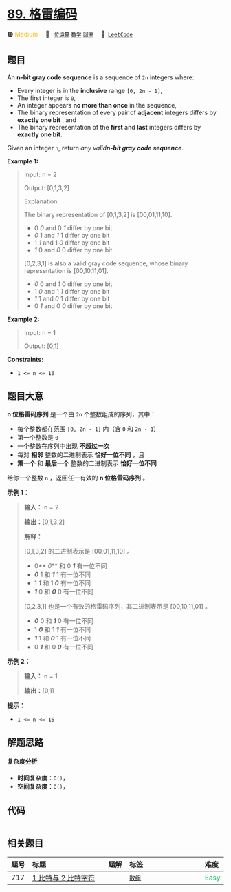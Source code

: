 # [89. 格雷编码](https://leetcode.com/problems/gray-code)

🟠 <font color=#ffb800>Medium</font>&emsp; 🔖&ensp; [`位运算`](/leetcode-js/outline/tag/bit-manipulation.md) [`数学`](/leetcode-js/outline/tag/math.md) [`回溯`](/leetcode-js/outline/tag/backtracking.md)&emsp; 🔗&ensp;[`LeetCode`](https://leetcode.com/problems/gray-code)

## 题目

An **n-bit gray code sequence** is a sequence of `2n` integers where:

  * Every integer is in the **inclusive** range `[0, 2n - 1]`,
  * The first integer is `0`,
  * An integer appears **no more than once** in the sequence,
  * The binary representation of every pair of **adjacent** integers differs by **exactly one bit** , and
  * The binary representation of the **first** and **last** integers differs by **exactly one bit**.

Given an integer `n`, return _any valid**n-bit gray code sequence**_.



**Example 1:**

> Input: n = 2
> 
> Output: [0,1,3,2]
> 
> Explanation:
> 
> The binary representation of [0,1,3,2] is [00,01,11,10].
> - 0 _0_ and 0 _1_ differ by one bit
> - _0_ 1 and _1_ 1 differ by one bit
> - 1 _1_ and 1 _0_ differ by one bit
> - _1_ 0 and _0_ 0 differ by one bit
> 
> [0,2,3,1] is also a valid gray code sequence, whose binary representation is [00,10,11,01].
> - _0_ 0 and _1_ 0 differ by one bit
> - 1 _0_ and 1 _1_ differ by one bit
> - _1_ 1 and _0_ 1 differ by one bit
> - 0 _1_ and 0 _0_ differ by one bit

**Example 2:**

> Input: n = 1
> 
> Output: [0,1]

**Constraints:**

  * `1 <= n <= 16`


## 题目大意

**n 位格雷码序列** 是一个由 `2n` 个整数组成的序列，其中：

  * 每个整数都在范围 `[0, 2n - 1]` 内（含 `0` 和 `2n - 1`）
  * 第一个整数是 `0`
  * 一个整数在序列中出现 **不超过一次**
  * 每对 **相邻** 整数的二进制表示 **恰好一位不同** ，且
  * **第一个** 和 **最后一个** 整数的二进制表示 **恰好一位不同**

给你一个整数 `n` ，返回任一有效的 **n 位格雷码序列** 。



**示例 1：**

> 
> 
> 
> 
> 
> **输入：** n = 2
> 
> **输出：**[0,1,3,2]
> 
> **解释：**
> 
> [0,1,3,2] 的二进制表示是 [00,01,11,10] 。
> - 0** _0_** 和 0 _**1**_ 有一位不同
> - _**0**_ 1 和 _**1**_ 1 有一位不同
> - 1 _**1**_ 和 1 _**0**_ 有一位不同
> - _**1**_ 0 和 _**0**_ 0 有一位不同
> 
> [0,2,3,1] 也是一个有效的格雷码序列，其二进制表示是 [00,10,11,01] 。
> - _**0**_ 0 和 _**1**_ 0 有一位不同
> - 1 _**0**_ 和 1 _**1**_ 有一位不同
> - _**1**_ 1 和 _**0**_ 1 有一位不同
> - 0 _**1**_ 和 0 _**0**_ 有一位不同
> 
> 

**示例 2：**

> 
> 
> 
> 
> 
> **输入：** n = 1
> 
> **输出：**[0,1]
> 
> 



**提示：**

  * `1 <= n <= 16`


## 解题思路

#### 复杂度分析

- **时间复杂度**：`O()`，
- **空间复杂度**：`O()`，

## 代码

```javascript

```

## 相关题目

<!-- prettier-ignore -->
| 题号 | 标题 | 题解 | 标签 | 难度 |
| :------: | :------ | :------: | :------ | :------ |
| 717 | [1 比特与 2 比特字符](https://leetcode.com/problems/1-bit-and-2-bit-characters) |  |  [`数组`](/leetcode-js/outline/tag/array.md) | <font color=#15bd66>Easy</font> |

<style>
.blue {
    background-color: #096dd9;
    padding: 0.25rem 0.5rem;
    margin: 0;
    font-size: 0.85em;
    border-radius: 3px;
    color: white;
    font-weight: 500;
}
table th:first-of-type { width: 10%; }
table th:nth-of-type(2) { width: 35%; }
table th:nth-of-type(3) { width: 10%; }
table th:nth-of-type(4) { width: 35%; }
table th:nth-of-type(5) { width: 10%; }
</style>
